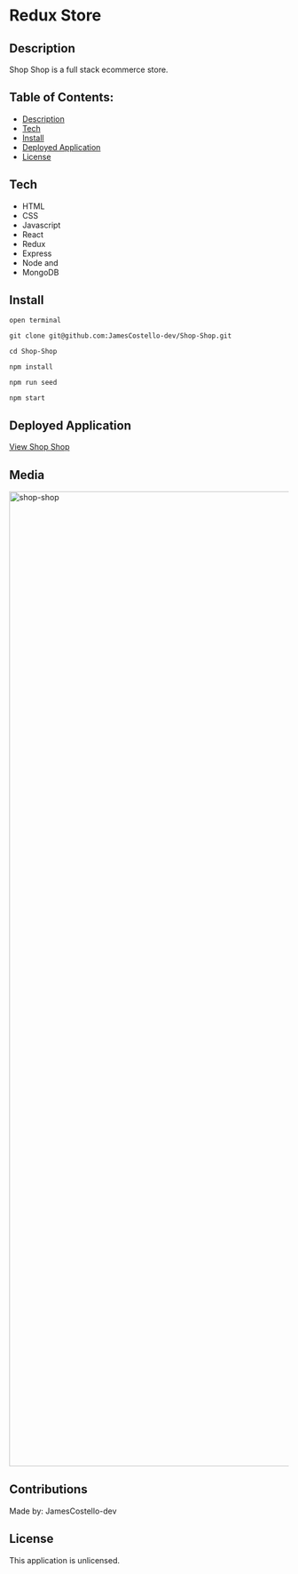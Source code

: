 # Redux Store

## Description

Shop Shop is a full stack ecommerce store.

## Table of Contents:

- [Description](#description)
- [Tech](#tech)
- [Install](#install)
- [Deployed Application](#deployed-application)
- [License](#license)

## Tech

* HTML
* CSS
* Javascript
* React
* Redux
* Express
* Node and 
* MongoDB

## Install

`open terminal`

`git clone git@github.com:JamesCostello-dev/Shop-Shop.git`

`cd Shop-Shop`

`npm install`

`npm run seed`

`npm start`

## Deployed Application

[View Shop Shop](https://murmuring-lake-12171.herokuapp.com/)

## Media

<img width="1755" alt="shop-shop" src="https://user-images.githubusercontent.com/28774706/111087787-c229eb80-84e0-11eb-8be1-b9f960d4c1c2.png">

## Contributions

Made by: JamesCostello-dev

## License

This application is unlicensed.
